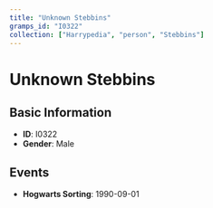 ```yaml
---
title: "Unknown Stebbins"
gramps_id: "I0322"
collection: ["Harrypedia", "person", "Stebbins"]
---
```


# Unknown Stebbins

## Basic Information

- **ID**: I0322
- **Gender**: Male

## Events

- **Hogwarts Sorting**: 1990-09-01


